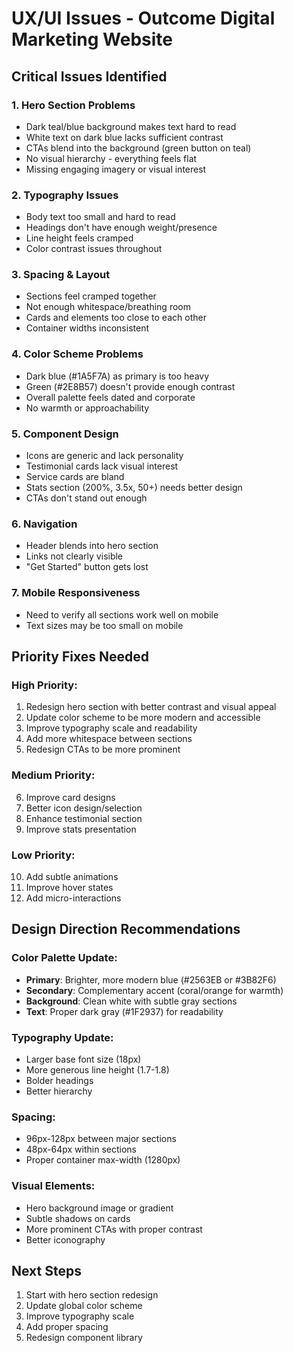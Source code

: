 # UX/UI Issues - Outcome Digital Marketing Website

## Critical Issues Identified

### 1. **Hero Section Problems**
- Dark teal/blue background makes text hard to read
- White text on dark blue lacks sufficient contrast
- CTAs blend into the background (green button on teal)
- No visual hierarchy - everything feels flat
- Missing engaging imagery or visual interest

### 2. **Typography Issues**
- Body text too small and hard to read
- Headings don't have enough weight/presence
- Line height feels cramped
- Color contrast issues throughout

### 3. **Spacing & Layout**
- Sections feel cramped together
- Not enough whitespace/breathing room
- Cards and elements too close to each other
- Container widths inconsistent

### 4. **Color Scheme Problems**
- Dark blue (#1A5F7A) as primary is too heavy
- Green (#2E8B57) doesn't provide enough contrast
- Overall palette feels dated and corporate
- No warmth or approachability

### 5. **Component Design**
- Icons are generic and lack personality
- Testimonial cards lack visual interest
- Service cards are bland
- Stats section (200%, 3.5x, 50+) needs better design
- CTAs don't stand out enough

### 6. **Navigation**
- Header blends into hero section
- Links not clearly visible
- "Get Started" button gets lost

### 7. **Mobile Responsiveness**
- Need to verify all sections work well on mobile
- Text sizes may be too small on mobile

## Priority Fixes Needed

### High Priority:
1. Redesign hero section with better contrast and visual appeal
2. Update color scheme to be more modern and accessible
3. Improve typography scale and readability
4. Add more whitespace between sections
5. Redesign CTAs to be more prominent

### Medium Priority:
6. Improve card designs
7. Better icon design/selection
8. Enhance testimonial section
9. Improve stats presentation

### Low Priority:
10. Add subtle animations
11. Improve hover states
12. Add micro-interactions

## Design Direction Recommendations

### Color Palette Update:
- **Primary**: Brighter, more modern blue (#2563EB or #3B82F6)
- **Secondary**: Complementary accent (coral/orange for warmth)
- **Background**: Clean white with subtle gray sections
- **Text**: Proper dark gray (#1F2937) for readability

### Typography Update:
- Larger base font size (18px)
- More generous line height (1.7-1.8)
- Bolder headings
- Better hierarchy

### Spacing:
- 96px-128px between major sections
- 48px-64px within sections
- Proper container max-width (1280px)

### Visual Elements:
- Hero background image or gradient
- Subtle shadows on cards
- More prominent CTAs with proper contrast
- Better iconography

## Next Steps
1. Start with hero section redesign
2. Update global color scheme
3. Improve typography scale
4. Add proper spacing
5. Redesign component library
